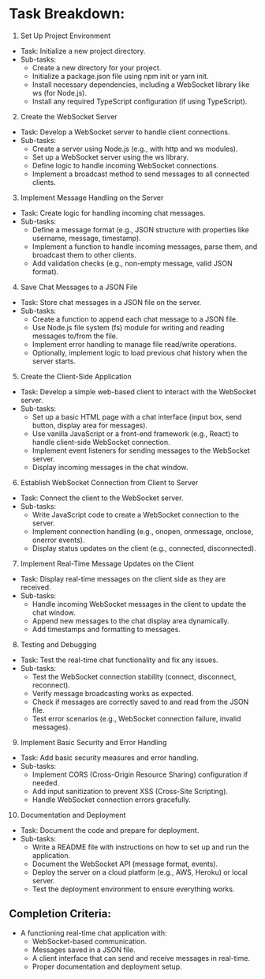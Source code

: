 # Task Breakdown:
1. Set Up Project Environment
- Task: Initialize a new project directory.
- Sub-tasks:
  - Create a new directory for your project.
  - Initialize a package.json file using npm init or yarn init.
  - Install necessary dependencies, including a WebSocket library like ws (for Node.js).
  - Install any required TypeScript configuration (if using TypeScript).
2. Create the WebSocket Server
  - Task: Develop a WebSocket server to handle client connections.
  - Sub-tasks:
    - Create a server using Node.js (e.g., with http and ws modules).
    - Set up a WebSocket server using the ws library.
    - Define logic to handle incoming WebSocket connections.
    - Implement a broadcast method to send messages to all connected clients.
3. Implement Message Handling on the Server
  - Task: Create logic for handling incoming chat messages.
  - Sub-tasks:
    - Define a message format (e.g., JSON structure with properties like username, message, timestamp).
    - Implement a function to handle incoming messages, parse them, and broadcast them to other clients.
    - Add validation checks (e.g., non-empty message, valid JSON format).
4. Save Chat Messages to a JSON File
  - Task: Store chat messages in a JSON file on the server.
  - Sub-tasks:
    - Create a function to append each chat message to a JSON file.
    - Use Node.js file system (fs) module for writing and reading messages to/from the file.
    - Implement error handling to manage file read/write operations.
    - Optionally, implement logic to load previous chat history when the server starts.
5. Create the Client-Side Application
  - Task: Develop a simple web-based client to interact with the WebSocket server.
  - Sub-tasks:
    - Set up a basic HTML page with a chat interface (input box, send button, display area for messages).
    - Use vanilla JavaScript or a front-end framework (e.g., React) to handle client-side WebSocket connection.
    - Implement event listeners for sending messages to the WebSocket server.
    - Display incoming messages in the chat window.
6. Establish WebSocket Connection from Client to Server
  - Task: Connect the client to the WebSocket server.
  - Sub-tasks:
    - Write JavaScript code to create a WebSocket connection to the server.
    - Implement connection handling (e.g., onopen, onmessage, onclose, onerror events).
    - Display status updates on the client (e.g., connected, disconnected).
7. Implement Real-Time Message Updates on the Client
  - Task: Display real-time messages on the client side as they are received.
  - Sub-tasks:
    - Handle incoming WebSocket messages in the client to update the chat window.
    - Append new messages to the chat display area dynamically.
    - Add timestamps and formatting to messages.
8. Testing and Debugging
  - Task: Test the real-time chat functionality and fix any issues.
  - Sub-tasks:
    - Test the WebSocket connection stability (connect, disconnect, reconnect).
    - Verify message broadcasting works as expected.
    - Check if messages are correctly saved to and read from the JSON file.
    - Test error scenarios (e.g., WebSocket connection failure, invalid messages).
9. Implement Basic Security and Error Handling
  - Task: Add basic security measures and error handling.
  - Sub-tasks:
    - Implement CORS (Cross-Origin Resource Sharing) configuration if needed.
    - Add input sanitization to prevent XSS (Cross-Site Scripting).
    - Handle WebSocket connection errors gracefully.
10. Documentation and Deployment
  - Task: Document the code and prepare for deployment.
  - Sub-tasks:
    - Write a README file with instructions on how to set up and run the application.
    - Document the WebSocket API (message format, events).
    - Deploy the server on a cloud platform (e.g., AWS, Heroku) or local server.
    - Test the deployment environment to ensure everything works.
## Completion Criteria:
  - A functioning real-time chat application with:
    - WebSocket-based communication.
    - Messages saved in a JSON file.
    - A client interface that can send and receive messages in real-time.
    - Proper documentation and deployment setup.

